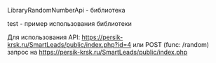 LibraryRandomNumberApi - библиотекa

test - пример использования библиотеки

Для использования API:
https://persik-krsk.ru/SmartLeads/public/index.php?id=4
или
POST (func: /random) запрос на https://persik-krsk.ru/SmartLeads/public/index.php